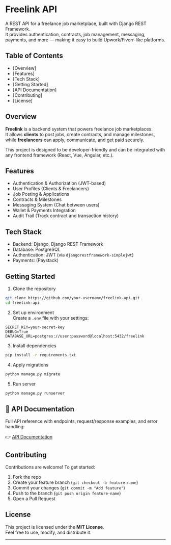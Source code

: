 Freelink API
============

A REST API for a freelance job marketplace, built with Django REST Framework.  
It provides authentication, contracts, job management, messaging, payments, and more — making it easy to build Upwork/Fiverr-like platforms.

Table of Contents
--------------------
- [Overview]
- [Features]
- [Tech Stack]
- [Getting Started]
- [API Documentation]
- [Contributing]
- [License]


Overview
--------
**Freelink** is a backend system that powers freelance job marketplaces.  
It allows **clients** to post jobs, create contracts, and manage milestones, while **freelancers** can apply, communicate, and get paid securely.

This project is designed to be developer-friendly and can be integrated with any frontend framework (React, Vue, Angular, etc.).


Features
-----------
- Authentication & Authorization (JWT-based)  
- User Profiles (Clients & Freelancers)  
- Job Posting & Applications  
- Contracts & Milestones  
- Messaging System (Chat between users)  
- Wallet & Payments Integration  
- Audit Trail (Track contract and transaction history)  



Tech Stack
-------------
- Backend: Django, Django REST Framework  
- Database: PostgreSQL  
- Authentication: JWT (via `djangorestframework-simplejwt`)  
- Payments: (Paystack)  


Getting Started
------------------

1. Clone the repository
```bash
git clone https://github.com/your-username/freelink-api.git
cd freelink-api
```

2. Set up environment  
Create a `.env` file with your settings:

```env
SECRET_KEY=your-secret-key
DEBUG=True
DATABASE_URL=postgres://user:password@localhost:5432/freelink
```

3. Install dependencies
```bash
pip install -r requirements.txt
```

4. Apply migrations
```bash
python manage.py migrate
```

5. Run server
```bash
python manage.py runserver
```


📖 API Documentation
--------------------
Full API reference with endpoints, request/response examples, and error handling:  

👉 [API Documentation](docs/API.md)


Contributing
---------------
Contributions are welcome! To get started:

1. Fork the repo  
2. Create your feature branch (`git checkout -b feature-name`)  
3. Commit your changes (`git commit -m "Add feature"`)  
4. Push to the branch (`git push origin feature-name`)  
5. Open a Pull Request  


License
----------
This project is licensed under the **MIT License**.  
Feel free to use, modify, and distribute it.

---
